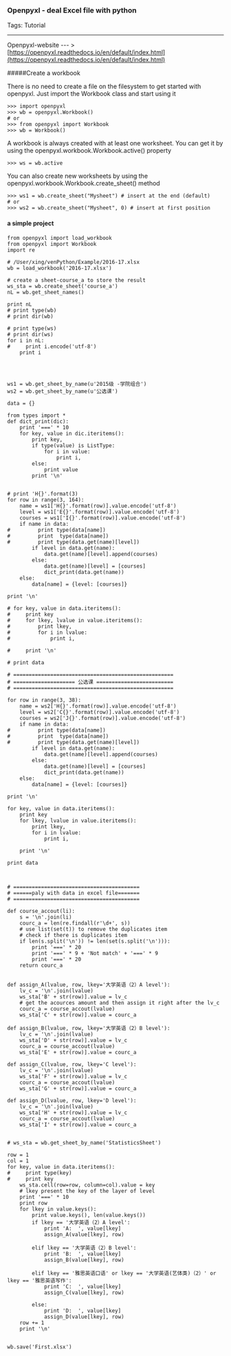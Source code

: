 ### Openpyxl - deal Excel file with python

Tags: Tutorial 

---

Openpyxl-website --- > [https://openpyxl.readthedocs.io/en/default/index.html](https://openpyxl.readthedocs.io/en/default/index.html)


#####Create a workbook

There is no need to create a file on the filesystem to get started with openpyxl. Just import the Workbook class and start using it
	
	>>> import openpyxl
	>>> wb = openpyxl.Workbook()
	# or
	>>> from openpyxl import Workbook
	>>> wb = Workbook()
	
A workbook is always created with at least one worksheet. You can get it by using the openpyxl.workbook.Workbook.active() property

	>>> ws = wb.active
	
You can also create new worksheets by using the openpyxl.workbook.Workbook.create_sheet() method

	>>> ws1 = wb.create_sheet("Mysheet") # insert at the end (default)
	# or
	>>> ws2 = wb.create_sheet("Mysheet", 0) # insert at first position
	


#### a simple project 

	from openpyxl import load_workbook
	from openpyxl import Workbook
	import re
	
	# /User/xing/venPython/Example/2016-17.xlsx
	wb = load_workbook('2016-17.xlsx')
	
	# create a sheet-course_a to store the result
	ws_sta = wb.create_sheet('course_a')
	nL = wb.get_sheet_names()
	
	print nL
	# print type(wb)
	# print dir(wb)
	
	# print type(ws)
	# print dir(ws) 
	for i in nL:
	#     print i.encode('utf-8')
	    print i
	
	

	
	ws1 = wb.get_sheet_by_name(u'2015级 -学院组合')
	ws2 = wb.get_sheet_by_name(u'公选课')
	
	data = {}
	
	from types import *
	def dict_print(dic):
	    print '===' * 10
	    for key, value in dic.iteritems():
	        print key,
	        if type(value) is ListType:
	            for i in value:
	                print i, 
	        else:
	            print value
	        print '\n'
	    
	
	# print 'H{}'.format(3)
	for row in range(3, 164):
	    name = ws1['H{}'.format(row)].value.encode('utf-8')
	    level = ws1['E{}'.format(row)].value.encode('utf-8')
	    courses = ws1['I{}'.format(row)].value.encode('utf-8')
	    if name in data:
	#         print type(data[name])
	#         print  type(data[name])
	#         print type(data.get(name)[level])
	        if level in data.get(name):
	            data.get(name)[level].append(courses)
	        else:
	            data.get(name)[level] = [courses]
	            dict_print(data.get(name))
	    else:
	        data[name] = {level: [courses]}
	
	print '\n'        
	    
	# for key, value in data.iteritems():
	#     print key
	#     for lkey, lvalue in value.iteritems():
	#         print lkey,
	#         for i in lvalue:
	#             print i, 
	
	#     print '\n'
	    
	# print data
	
	# ====================================================
	# ==================== 公选课 =========================
	# ====================================================
	
	for row in range(3, 38):
	    name = ws2['H{}'.format(row)].value.encode('utf-8')
	    level = ws2['C{}'.format(row)].value.encode('utf-8')
	    courses = ws2['J{}'.format(row)].value.encode('utf-8')
	    if name in data:
	#         print type(data[name])
	#         print  type(data[name])
	#         print type(data.get(name)[level])
	        if level in data.get(name):
	            data.get(name)[level].append(courses)
	        else:
	            data.get(name)[level] = [courses]
	            dict_print(data.get(name))
	    else:
	        data[name] = {level: [courses]}
	
	print '\n'        
	    
	for key, value in data.iteritems():
	    print key
	    for lkey, lvalue in value.iteritems():
	        print lkey,
	        for i in lvalue:
	            print i, 
	
	    print '\n'
	    
	print data
	
	
	
	# =========================================
	# ======paly with data in excel file=======
	# =========================================
	
	def course_accout(li):
	    s = '\n'.join(li)
	    courc_a = len(re.findall(r'\d+', s))
	    # use list(set(t)) to remove the duplicates item
	    # check if there is duplicates item
	    if len(s.split('\n')) != len(set(s.split('\n'))):
	        print '===' * 20
	        print '===' * 9 + 'Not match' + '===' * 9
	        print '===' * 20
	    return courc_a
	
	
	def assign_A(lvalue, row, lkey='大学英语（2）A level'):
	    lv_c = '\n'.join(lvalue)
	    ws_sta['B' + str(row)].value = lv_c
	    # get the acources amount and then assign it right after the lv_c
	    courc_a = course_accout(lvalue)
	    ws_sta['C' + str(row)].value = courc_a
	
	def assign_B(lvalue, row, lkey='大学英语（2）B level'):
	    lv_c = '\n'.join(lvalue)
	    ws_sta['D' + str(row)].value = lv_c
	    courc_a = course_accout(lvalue)
	    ws_sta['E' + str(row)].value = courc_a
	
	def assign_C(lvalue, row, lkey='C level'):
	    lv_c = '\n'.join(lvalue)
	    ws_sta['F' + str(row)].value = lv_c
	    courc_a = course_accout(lvalue)
	    ws_sta['G' + str(row)].value = courc_a
	
	def assign_D(lvalue, row, lkey='D level'):
	    lv_c = '\n'.join(lvalue)
	    ws_sta['H' + str(row)].value = lv_c
	    courc_a = course_accout(lvalue)
	    ws_sta['I' + str(row)].value = courc_a
	      
	
	# ws_sta = wb.get_sheet_by_name('StatisticsSheet')
	
	row = 1
	col = 1
	for key, value in data.iteritems():
	#     print type(key)
	#     print key
	    ws_sta.cell(row=row, column=col).value = key
	    # lkey present the key of the layer of level
	    print '===' * 10
	    print row
	    for lkey in value.keys():
	        print value.keys(), len(value.keys())
	        if lkey == '大学英语（2）A level':
	            print 'A:  ', value[lkey]
	            assign_A(value[lkey], row)
	
	        elif lkey == '大学英语（2）B level':
	            print 'B:  ', value[lkey]
	            assign_B(value[lkey], row)
	
	        elif lkey == '雅思英语口语' or lkey == '大学英语(艺体类)（2）' or lkey == '雅思英语写作':
	            print 'C:  ', value[lkey]
	            assign_C(value[lkey], row)
	
	        else:
	            print 'D:  ', value[lkey]
	            assign_D(value[lkey], row)  
	    row += 1
	    print '\n'
	
	
	wb.save('First.xlsx')